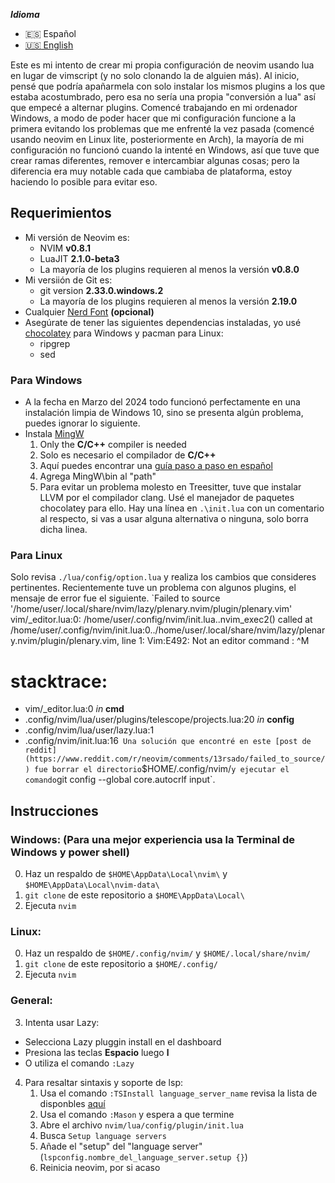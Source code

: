 ***Idioma***
- :es: Español
- [:us: English](./README.md)

Este es mi intento de crear mi propia configuración de neovim usando lua en lugar de vimscript (y no solo clonando la de alguien más). Al inicio, pensé que podría apañarmela con solo instalar los mismos plugins a los que estaba acostumbrado, pero esa no sería una propia "conversión a lua" así que empecé a alternar plugins.
Comencé trabajando en mi ordenador Windows, a modo de poder hacer que mi configuración funcione a la primera evitando los problemas que me enfrenté la vez pasada (comencé usando neovim en Linux lite, posteriormente en Arch), la mayoría de mi configuración no funcionó cuando la intenté en Windows, así que tuve que crear ramas diferentes, remover e intercambiar algunas cosas; pero la diferencia era muy notable cada que cambiaba de plataforma, estoy haciendo lo posible para evitar eso.

## Requerimientos
* Mi versión de Neovim es:
  * NVIM **v0.8.1**
  * LuaJIT **2.1.0-beta3**
  * La mayoría de los plugins requieren al menos la versión **v0.8.0**
* Mi versiión de Git es:
  * git version **2.33.0.windows.2**
  * La mayoría de los plugins requieren al menos la versión **2.19.0**
* Cualquier [Nerd Font](https://www.nerdfonts.com/) __(opcional)__
* Asegúrate de tener las siguientes dependencias instaladas, yo usé [chocolatey](https://chocolatey.org/) para Windows y pacman para Linux:
  * ripgrep
  * sed

### Para Windows
* A la fecha en Marzo del 2024 todo funcionó perfectamente en una instalación limpia de Windows 10, sino se presenta algún problema, puedes ignorar lo siguiente.
* Instala [MingW](https://osdn.net/projects/mingw/downloads/68260/mingw-get-setup.exe/)
  1. Only the **C/C++** compiler is needed
  1. Solo es necesario el compilador de **C/C++**
  2. Aquí puedes encontrar una [guía paso a paso en español](https://platzi.com/tutoriales/1189-algoritmos-2017/1901-como-instalar-gcc-para-compilar-programas-en-c-desde-la-consola-en-windows/)
  3. Agrega MingW\bin al "path"
  4. Para evitar un problema molesto en Treesitter, tuve que instalar LLVM por el compilador clang. Usé el manejador de paquetes chocolatey para ello. Hay una línea en `.\init.lua` con un comentario al respecto, si vas a usar alguna alternativa o ninguna, solo borra dicha linea.

### Para Linux
Solo revisa `./lua/config/option.lua` y realiza los cambios que consideres pertinentes.
Recientemente tuve un problema con algunos plugins, el mensaje de error fue el siguiente.
`Failed to source '/home/user/.local/share/nvim/lazy/plenary.nvim/plugin/plenary.vim'
vim/_editor.lua:0: /home/user/.config/nvim/init.lua..nvim_exec2() called at /home/user/.config/nvim/init.lua:0../home/user/.local/share/nvim/lazy/plenary.nvim/plugin/plenary.vim, line 1: Vim:E492: Not an editor command
: ^M

# stacktrace:
  - vim/_editor.lua:0 _in_ **cmd**
  - .config/nvim/lua/user/plugins/telescope/projects.lua:20 _in_ **config**
  - .config/nvim/lua/user/lazy.lua:1
  - .config/nvim/init.lua:16` 
Una solución que encontré en este [post de reddit](https://www.reddit.com/r/neovim/comments/13rsado/failed_to_source/) fue borrar el directorio `$HOME/.config/nvim/` y ejecutar el comando `git config --global core.autocrlf input`.

## Instrucciones
### Windows: (Para una mejor experiencia usa la Terminal de Windows y power shell)
0. Haz un respaldo de `$HOME\AppData\Local\nvim\` y `$HOME\AppData\Local\nvim-data\`
1. `git clone` de este repositorio a `$HOME\AppData\Local\`
2. Ejecuta `nvim`

### Linux:
0. Haz un respaldo de `$HOME/.config/nvim/` y `$HOME/.local/share/nvim/`
1. `git clone` de este repositorio a `$HOME/.config/`
2. Ejecuta `nvim`

### General:
3. Intenta usar Lazy:
  * Selecciona Lazy pluggin install en el dashboard
  * Presiona las teclas **Espacio** luego **l**
  * O utiliza el comando `:Lazy`
4. Para resaltar sintaxis y soporte de lsp:
    1. Usa el comando `:TSInstall language_server_name` revisa la lista de disponbles [aquí](https://github.com/williamboman/mason-lspconfig.nvim#available-lsp-servers)
    2. Usa el comando `:Mason` y espera a que termine
    3. Abre el archivo `nvim/lua/config/plugin/init.lua`
    4. Busca `Setup language servers`
    5. Añade el "setup" del "language server" (`lspconfig.nombre_del_language_server.setup {}`)
    6. Reinicia neovim, por si acaso
